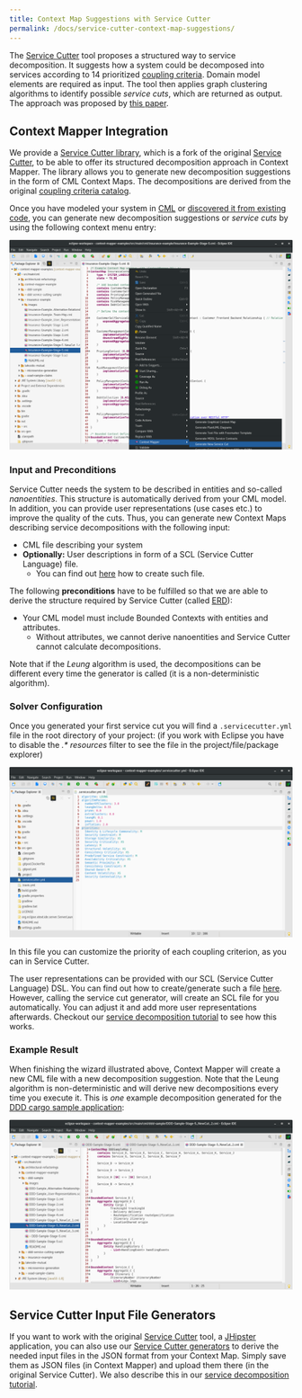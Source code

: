 ```yaml
---
title: Context Map Suggestions with Service Cutter
permalink: /docs/service-cutter-context-map-suggestions/
---
```


The [Service Cutter](http://servicecutter.github.io/) tool proposes a structured way to service decomposition. It suggests how a system could be decomposed into services according 
to 14 prioritized [coupling criteria](https://github.com/ServiceCutter/ServiceCutter/wiki/Coupling-Criteria). Domain model elements are required as input. The tool then applies 
graph clustering algorithms to identify possible *service cuts*, which are returned as output. The approach was proposed by 
[this paper](https://link.springer.com/chapter/10.1007/978-3-319-44482-6_12).

## Context Mapper Integration
We provide a [Service Cutter library](https://github.com/ContextMapper/service-cutter-library), which is a fork of the original 
[Service Cutter](https://github.com/ServiceCutter/ServiceCutter), to be able to offer its structured decomposition approach in Context Mapper. The library allows you to generate 
new decomposition suggestions in the form of CML Context Maps. The decompositions are derived from the original 
[coupling criteria catalog](https://github.com/ServiceCutter/ServiceCutter/wiki/Coupling-Criteria).

Once you have modeled your system in [CML](/docs/language-reference/) or [discovered it from existing code](/docs/reverse-engineering/), you can generate new decomposition suggestions or _service cuts_ by using the following context menu entry:

<a href="/img/service-cut-generator-context-menu.png">![Generate New Service Cuts (Context Menu)](/img/service-cut-generator-context-menu.png)</a>

### Input and Preconditions
Service Cutter needs the system to be described in entities and so-called *nanoentities*. This structure is automatically derived from your CML model. In addition, you can provide user representations (use cases etc.) to improve the quality of the cuts. Thus, you can generate new Context Maps describing service decompositions with the following input:

 * CML file describing your system
 * **Optionally:** User descriptions in form of a SCL (Service Cutter Language) file.
    * You can find out [here](/docs/service-cutter/) how to create such file.
    
The following **preconditions** have to be fulfilled so that we are able to derive the structure required by Service Cutter 
(called [ERD](https://en.wikipedia.org/wiki/Entity%E2%80%93relationship_model)):

 * Your CML model must include Bounded Contexts with entities and attributes.
    * Without attributes, we cannot derive nanoentities and Service Cutter cannot calculate decompositions.
    
Note that if the _Leung_ algorithm is used, the decompositions can be different every time the generator is called (it is a non-deterministic algorithm).

### Solver Configuration
Once you generated your first service cut you will find a `.servicecutter.yml` file in the root directory of your project: (if you work with Eclipse you have to disable the _.* resources_ filter to see the file in the project/file/package explorer)

<a href="/img/service-cut-generator-config-file.png">![Service Cut Generator Configuration File](/img/service-cut-generator-config-file.png)</a>

In this file you can customize the priority of each coupling criterion, as you can in Service Cutter.

The user representations can be provided with our SCL (Service Cutter Language) DSL. You can find out how to create/generate such a file [here](/docs/service-cutter/#generate-scl-file). However, calling the service cut generator, will create an SCL file for you automatically. You can adjust it and add more user representations afterwards. Checkout our [service decomposition tutorial](/docs/systematic-service-decomposition/) to see how this works.

### Example Result
When finishing the wizard illustrated above, Context Mapper will create a new CML file with a new decomposition suggestion. Note that the Leung algorithm is non-deterministic and will derive new decompositions every time you execute it. 
This is *one* example decomposition generated for the 
[DDD cargo sample application](https://github.com/ContextMapper/context-mapper-examples/tree/master/src/main/cml/ddd-sample): 

<a href="/img/service-cut-generator-ddd-sample-result.png">![Service Cut Generator Example Result (DDD Cargo sample application)](/img/service-cut-generator-ddd-sample-result.png)</a>

## Service Cutter Input File Generators
If you want to work with the original [Service Cutter](http://servicecutter.github.io/) tool, a [JHipster](https://www.jhipster.tech/) application, you can also use our [Service Cutter generators](/docs/service-cutter/) to derive the needed input files in the JSON format from your Context Map. Simply save them as JSON files (in Context Mapper) and upload them there (in the original Service Cutter). We also describe this in our [service decomposition tutorial](/docs/systematic-service-decomposition/).
